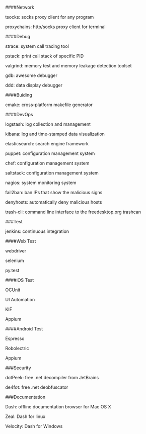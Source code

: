 ####Network

tsocks: socks proxy client for any program

proxychains: http/socks proxy client for terminal

####Debug

strace: system call tracing tool

pstack: print call stack of specific PID

valgrind: memory test and memory leakage detection toolset

gdb: awesome debugger

ddd: data display debugger

####Buiding

cmake: cross-platform makefile generator

####DevOps

logstash: log collection and management

kibana: log and time-stamped data visualization

elasticsearch: search engine framework

puppet: configuration management system

chef: configuration management system

saltstack: configuration management system

nagios: system monitoring system

fail2ban: ban IPs that show the malicious signs

denyhosts: automatically deny malicious hosts

trash-cli: command line interface to the freedesktop.org trashcan

###Test

jenkins: continuous integration

####Web Test

webdriver

selenium

py.test

####iOS Test

OCUnit

UI Automation

KIF

Appium

####Android Test

Espresso

Robolectric

Appium

###Security

dotPeek: free .net decompiler from JetBrains

de4fot: free .net deobfuscator

###Documentation

Dash: offline documentation browser for Mac OS X

Zeal: Dash for linux

Velocity: Dash for Windows
